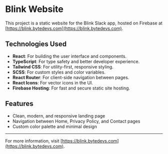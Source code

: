 # Blink Website

This project is a static website for the Blink Slack app, hosted on Firebase at [https://blink.bytedevs.com](https://blink.bytedevs.com).

## Technologies Used

- **React**: For building the user interface and components.
- **TypeScript**: For type safety and better developer experience.
- **Tailwind CSS**: For utility-first, responsive styling.
- **SCSS**: For custom styles and color variables.
- **React Router**: For client-side navigation between pages.
- **React Icons**: For vector icons in the UI.
- **Firebase Hosting**: For fast and secure static site hosting.

## Features

- Clean, modern, and responsive landing page
- Navigation between Home, Privacy Policy, and Contact pages
- Custom color palette and minimal design

---

For more information, visit [https://blink.bytedevs.com](https://blink.bytedevs.com).
